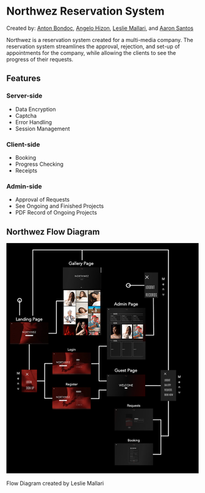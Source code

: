 # Northwez Reservation System

Created by: [Anton Bondoc](https://github.com/MountainHills), [Angelo Hizon](https://github.com/angelohizon-coder), [Leslie Mallari](https://github.com/LeslieMallari), and [Aaron Santos](https://github.com/aaronjoe51)

Northwez is a reservation system created for a multi-media company. The reservation system streamlines the approval, rejection, and set-up of appointments for the company, while allowing the clients to see the progress of their requests. 

## Features
### Server-side
- Data Encryption
- Captcha
- Error Handling
- Session Management

### Client-side
- Booking
- Progress Checking
- Receipts

### Admin-side
- Approval of Requests
- See Ongoing and Finished Projects
- PDF Record of Ongoing Projects

## Northwez Flow Diagram

![Flow Diagram of Northwez](https://github.com/MountainHills/Northwez/blob/main/Screenshots/FlowDiagram.png?raw=true)

Flow Diagram created by Leslie Mallari
